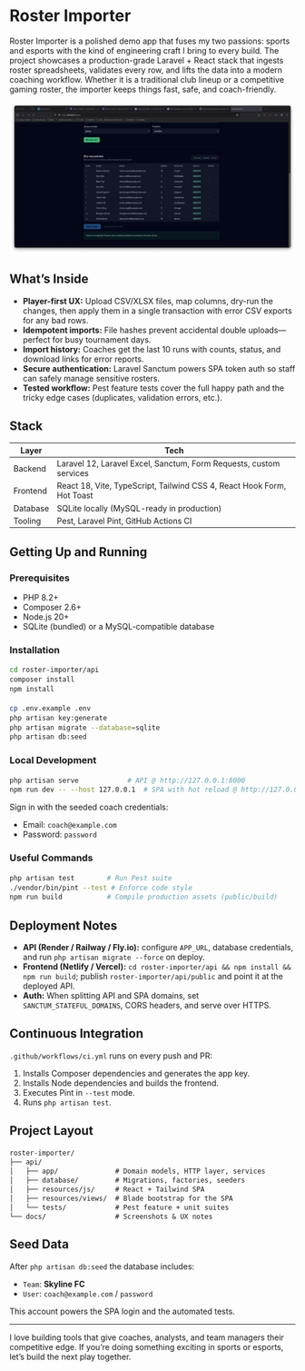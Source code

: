 # Roster Importer

Roster Importer is a polished demo app that fuses my two passions: sports and esports with the kind of engineering craft I bring to every build. The project showcases a production-grade Laravel + React stack that ingests roster spreadsheets, validates every row, and lifts the data into a modern coaching workflow. Whether it is a traditional club lineup or a competitive gaming roster, the importer keeps things fast, safe, and coach-friendly.

![Roster Importer Screenshot](docs/screenshot.png)

## What’s Inside

- **Player-first UX:** Upload CSV/XLSX files, map columns, dry-run the changes, then apply them in a single transaction with error CSV exports for any bad rows.
- **Idempotent imports:** File hashes prevent accidental double uploads—perfect for busy tournament days.
- **Import history:** Coaches get the last 10 runs with counts, status, and download links for error reports.
- **Secure authentication:** Laravel Sanctum powers SPA token auth so staff can safely manage sensitive rosters.
- **Tested workflow:** Pest feature tests cover the full happy path and the tricky edge cases (duplicates, validation errors, etc.).

## Stack

| Layer      | Tech                                                                 |
| ---------- | -------------------------------------------------------------------- |
| Backend    | Laravel 12, Laravel Excel, Sanctum, Form Requests, custom services   |
| Frontend   | React 18, Vite, TypeScript, Tailwind CSS 4, React Hook Form, Hot Toast |
| Database   | SQLite locally (MySQL-ready in production)                           |
| Tooling    | Pest, Laravel Pint, GitHub Actions CI                                |

## Getting Up and Running

### Prerequisites
- PHP 8.2+
- Composer 2.6+
- Node.js 20+
- SQLite (bundled) or a MySQL-compatible database

### Installation

```bash
cd roster-importer/api
composer install
npm install

cp .env.example .env
php artisan key:generate
php artisan migrate --database=sqlite
php artisan db:seed
```

### Local Development

```bash
php artisan serve            # API @ http://127.0.0.1:8000
npm run dev -- --host 127.0.0.1  # SPA with hot reload @ http://127.0.0.1:5173
```

Sign in with the seeded coach credentials:

- Email: `coach@example.com`
- Password: `password`

### Useful Commands

```bash
php artisan test        # Run Pest suite
./vendor/bin/pint --test # Enforce code style
npm run build           # Compile production assets (public/build)
```

## Deployment Notes

- **API (Render / Railway / Fly.io):** configure `APP_URL`, database credentials, and run `php artisan migrate --force` on deploy.
- **Frontend (Netlify / Vercel):** `cd roster-importer/api && npm install && npm run build`; publish `roster-importer/api/public` and point it at the deployed API.
- **Auth:** When splitting API and SPA domains, set `SANCTUM_STATEFUL_DOMAINS`, CORS headers, and serve over HTTPS.

## Continuous Integration

`.github/workflows/ci.yml` runs on every push and PR:

1. Installs Composer dependencies and generates the app key.
2. Installs Node dependencies and builds the frontend.
3. Executes Pint in `--test` mode.
4. Runs `php artisan test`.

## Project Layout

```
roster-importer/
├── api/
│   ├── app/              # Domain models, HTTP layer, services
│   ├── database/         # Migrations, factories, seeders
│   ├── resources/js/     # React + Tailwind SPA
│   ├── resources/views/  # Blade bootstrap for the SPA
│   └── tests/            # Pest feature + unit suites
└── docs/                 # Screenshots & UX notes
```

## Seed Data

After `php artisan db:seed` the database includes:

- `Team`: **Skyline FC**
- `User`: `coach@example.com` / `password`

This account powers the SPA login and the automated tests.

---

I love building tools that give coaches, analysts, and team managers their competitive edge. If you’re doing something exciting in sports or esports, let’s build the next play together.
